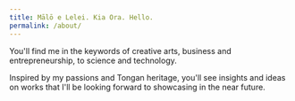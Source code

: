 ```yaml
---
title: Mālō e Lelei. Kia Ora. Hello.
permalink: /about/
---
```


You'll find me in the keywords of creative arts, business and entrepreneurship, to science and technology.

Inspired by my passions and Tongan heritage, you'll see insights and ideas on works that I'll be looking forward to showcasing in the near future.